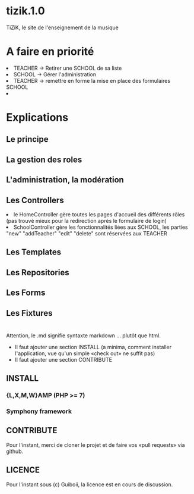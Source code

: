 # tizik.1.0
TiZiK, le site de l'enseignement de la musique

<h1>A faire en priorité</h1>
<li>TEACHER -> Retirer une SCHOOL de sa liste</li>
<li>SCHOOL -> Gérer l'administration</li>
<li>TEACHER -> remettre en forme la mise en place des formulaires SCHOOL</li>
<li></li>
<h1>Explications</h1>
<h2>Le principe</h2>
<p>
<h2>La gestion des roles</h2>
<h2>L'administration, la modération</h2>
<h2>Les Controllers</h2>
<li>le HomeController gère toutes les pages d'accueil des différents rôles (pas trouvé mieux pour la redirection après le formulaire de login)</li>
<li>SchoolController gère les fonctionnalités liées aux SCHOOL, les parties "new" "addTeacher" "edit" "delete" sont réservées aux TEACHER</li>
<h2>Les Templates</h2>
<h2>Les Repositories</h2>
<h2>Les Forms</h2>
<h2>Les Fixtures</h2>
<h1></h1>

Attention, le .md signifie syntaxte markdown ... plutôt que html.
* Il faut ajouter une section INSTALL (a minima, comment installer l'application, vue qu'un simple «check out» ne suffit pas)
* Il faut ajouter une section CONTRIBUTE

## INSTALL
### {L,X,M,W}AMP (PHP >= 7)
### Symphony framework

## CONTRIBUTE
Pour l'instant, merci de cloner le projet et de faire vos «pull requests» via github.

## LICENCE
Pour l'instant sous (c) Guiboii, la licence est en cours de discussion.
